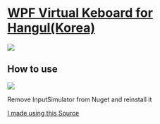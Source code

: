# [WPF Virtual Keboard for Hangul(Korea)](https://github.com/dhddldid/WPFVirtualKeyboard#wpf-virtual-keboard-for-hangulkorea)

![](https://user-images.githubusercontent.com/24456683/73907408-838f2e00-48e9-11ea-8bbd-4ef278c765d6.gif)



## How to use

![](https://user-images.githubusercontent.com/24456683/73907405-81c56a80-48e9-11ea-8dff-65547fe6a1f3.PNG)

Remove InputSimulator from Nuget and reinstall it

[I made using this Source](https://github.com/daeyeol/wpf-virtual-keyboard)
